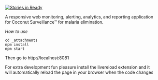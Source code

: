 [![Stories in Ready](https://badge.waffle.io/ICTatRTI/coconut-analytics.svg?label=ready&title=Ready)](http://waffle.io/ICTatRTI/coconut-analytics)

A responsive web monitoring, alerting, analytics, and reporting application for Coconut Surveillance™ for malaria elimination.

*How to use*


    cd _attachments
    npm install
    npm start


Then go to http://localhost:8081

For extra development fun pleasure install the livereload extension and it will automatically reload the page in your browser when the code changes
